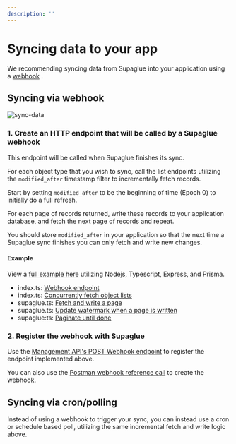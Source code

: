 ```yaml
---
description: ''
---
```


# Syncing data to your app

We recommending syncing data from Supaglue into your application using a [webhook](#1-create-an-http-endpoint-that-will-be-called-by-a-supaglue-webhook)
.

## Syncing via webhook

![sync-data](/img/etl.png)

### 1. Create an HTTP endpoint that will be called by a Supaglue webhook

This endpoint will be called when Supaglue finishes its sync.

For each object type that you wish to sync, call the list endpoints utilizing the `modified_after` timestamp filter to incrementally fetch records.

Start by setting `modified_after` to be the beginning of time (Epoch 0) to initially do a full refresh.

For each page of records returned, write these records to your application database, and fetch the next page of records and repeat.

You should store `modified_after` in your application so that the next time a Supaglue sync finishes you can only fetch and write new changes.

#### Example
View a [full example here](https://github.com/supaglue-labs/ts-etl-example) utilizing Nodejs, Typescript, Express, and Prisma.

- index.ts: [Webhook endpoint](https://github.com/supaglue-labs/ts-etl-example/blob/main/index.ts#L10)
- index.ts: [Concurrently fetch object lists](https://github.com/supaglue-labs/ts-etl-example/blob/main/index.ts#L25)
- supaglue.ts: [Fetch and write a page](https://github.com/supaglue-labs/ts-etl-example/blob/main/lib/supaglue.ts#L42)
- supaglue.ts: [Update watermark when a page is written](https://github.com/supaglue-labs/ts-etl-example/blob/main/lib/supaglue.ts#L95)
- supaglue:ts: [Paginate until done](https://github.com/supaglue-labs/ts-etl-example/blob/main/lib/supaglue.ts#L99)

### 2. Register the webhook with Supaglue

Use the [Management API's POST Webhook endpoint](/api/v2/mgmt#tag/Webhook/operation/createWebhook) to register the endpoint implemented above.

You can also use the [Postman webhook reference call](https://www.postman.com/supaglue/workspace/supaglue-public/request/18172762-f62a5612-c293-44c5-bb82-3f7b6c26aeb7) to create the webhook.

## Syncing via cron/polling

Instead of using a webhook to trigger your sync, you can instead use a cron or schedule based poll, utilizing the same incremental fetch and write logic above.

